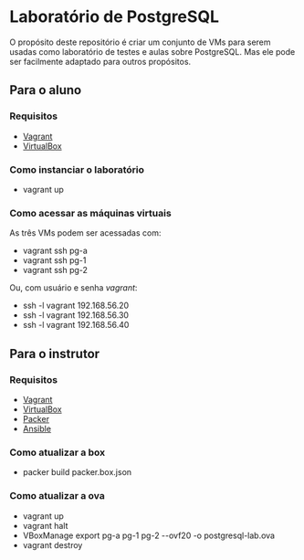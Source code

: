 # Laboratório de PostgreSQL

O propósito deste repositório é criar um conjunto de VMs para serem usadas como
laboratório de testes e aulas sobre PostgreSQL. Mas ele pode ser facilmente
adaptado para outros propósitos.

## Para o aluno

### Requisitos

* [Vagrant](https://www.vagrantup.com)
* [VirtualBox](https://www.virtualbox.org)

### Como instanciar o laboratório

* vagrant up

### Como acessar as máquinas virtuais

As três VMs podem ser acessadas com:

* vagrant ssh pg-a
* vagrant ssh pg-1
* vagrant ssh pg-2

Ou, com usuário e senha _vagrant_:

* ssh -l vagrant 192.168.56.20
* ssh -l vagrant 192.168.56.30
* ssh -l vagrant 192.168.56.40

## Para o instrutor

### Requisitos

* [Vagrant](https://www.vagrantup.com)
* [VirtualBox](https://www.virtualbox.org)
* [Packer](https://packer.io)
* [Ansible](https://www.ansible.com)

### Como atualizar a box

* packer build packer.box.json

### Como atualizar a ova

* vagrant up
* vagrant halt
* VBoxManage export pg-a pg-1 pg-2 --ovf20 -o postgresql-lab.ova
* vagrant destroy
